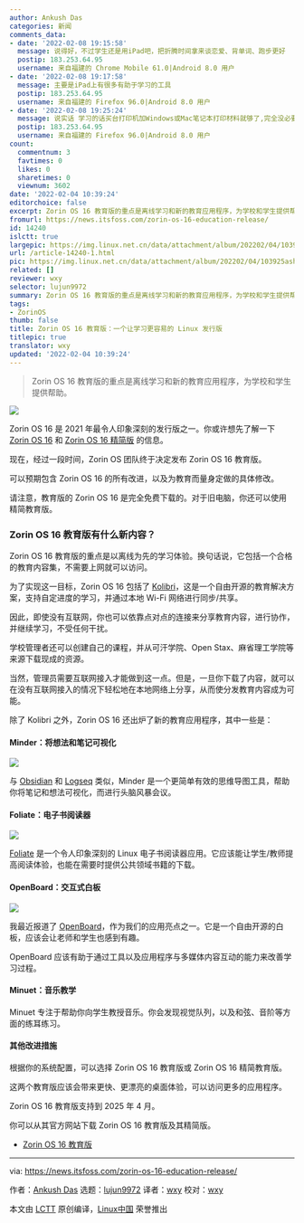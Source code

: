 ```yaml
---
author: Ankush Das
categories: 新闻
comments_data:
- date: '2022-02-08 19:15:58'
  message: 说得好，不过学生还是用iPad吧，把折腾时间拿来谈恋爱、背单词、跑步更好
  postip: 183.253.64.95
  username: 来自福建的 Chrome Mobile 61.0|Android 8.0 用户
- date: '2022-02-08 19:17:58'
  message: 主要是iPad上有很多有助于学习的工具
  postip: 183.253.64.95
  username: 来自福建的 Firefox 96.0|Android 8.0 用户
- date: '2022-02-08 19:25:24'
  message: 说实话 学习的话买台打印机加Windows或Mac笔记本打印材料就够了,完全没必要装Zorin发行版做做样子
  postip: 183.253.64.95
  username: 来自福建的 Firefox 96.0|Android 8.0 用户
count:
  commentnum: 3
  favtimes: 0
  likes: 0
  sharetimes: 0
  viewnum: 3602
date: '2022-02-04 10:39:24'
editorchoice: false
excerpt: Zorin OS 16 教育版的重点是离线学习和新的教育应用程序，为学校和学生提供帮助。
fromurl: https://news.itsfoss.com/zorin-os-16-education-release/
id: 14240
islctt: true
largepic: https://img.linux.net.cn/data/attachment/album/202202/04/103925ash0ehvrhagtjrs3.png
url: /article-14240-1.html
pic: https://img.linux.net.cn/data/attachment/album/202202/04/103925ash0ehvrhagtjrs3.png.thumb.jpg
related: []
reviewer: wxy
selector: lujun9972
summary: Zorin OS 16 教育版的重点是离线学习和新的教育应用程序，为学校和学生提供帮助。
tags:
- ZorinOS
thumb: false
title: Zorin OS 16 教育版：一个让学习更容易的 Linux 发行版
titlepic: true
translator: wxy
updated: '2022-02-04 10:39:24'
---
```



> 
> Zorin OS 16 教育版的重点是离线学习和新的教育应用程序，为学校和学生提供帮助。
> 
> 
> 


![](/data/attachment/album/202202/04/103925ash0ehvrhagtjrs3.png)


Zorin OS 16 是 2021 年最令人印象深刻的发行版之一。你或许想先了解一下 [Zorin OS 16](https://news.itsfoss.com/zorin-os-16-features/) 和 [Zorin OS 16 精简版](https://news.itsfoss.com/zorin-os-16-lite-release/) 的信息。


现在，经过一段时间，Zorin OS 团队终于决定发布 Zorin OS 16 教育版。


可以预期包含 Zorin OS 16 的所有改进，以及为教育而量身定做的具体修改。


请注意，教育版的 Zorin OS 16 是完全免费下载的。对于旧电脑，你还可以使用精简教育版。


### Zorin OS 16 教育版有什么新内容？


Zorin OS 16 教育版的重点是以离线为先的学习体验。换句话说，它包括一个合格的教育内容集，不需要上网就可以访问。


为了实现这一目标，Zorin OS 16 包括了 [Kolibri](https://learningequality.org/kolibri/)，这是一个自由开源的教育解决方案，支持自定进度的学习，并通过本地 Wi-Fi 网络进行同步/共享。


因此，即使没有互联网，你也可以依靠点对点的连接来分享教育内容，进行协作，并继续学习，不受任何干扰。


学校管理者还可以创建自己的课程，并从可汗学院、Open Stax、麻省理工学院等来源下载现成的资源。


当然，管理员需要互联网接入才能做到这一点。但是，一旦你下载了内容，就可以在没有互联网接入的情况下轻松地在本地网络上分享，从而使分发教育内容成为可能。


除了 Kolibri 之外，Zorin OS 16 还出炉了新的教育应用程序，其中一些是：


#### Minder：将想法和笔记可视化


![](/data/attachment/album/202202/04/103926p6ek73gzn7gkdv2k.png)


与 [Obsidian](https://itsfoss.com/obsidian-markdown-editor/) 和 [Logseq](https://itsfoss.com/logseq/) 类似，Minder 是一个更简单有效的思维导图工具，帮助你将笔记和想法可视化，而进行头脑风暴会议。


#### Foliate：电子书阅读器


![](/data/attachment/album/202202/04/103928m8wbdcf42bf7t7bd.png)


[Foliate](https://itsfoss.com/foliate-ebook-viewer/) 是一个令人印象深刻的 Linux 电子书阅读器应用。它应该能让学生/教师提高阅读体验，也能在需要时提供公共领域书籍的下载。


#### OpenBoard：交互式白板


![](/data/attachment/album/202202/04/103929uq4i1cueujgv4edq.png)


我最近报道了 [OpenBoard](/article-14212-1.html)，作为我们的应用亮点之一。它是一个自由开源的白板，应该会让老师和学生也感到有趣。


OpenBoard 应该有助于通过工具以及应用程序与多媒体内容互动的能力来改善学习过程。


#### Minuet：音乐教学


Minuet 专注于帮助你向学生教授音乐。你会发现视觉队列，以及和弦、音阶等方面的练耳练习。


#### 其他改进措施


根据你的系统配置，可以选择 Zorin OS 16 教育版或 Zorin OS 16 精简教育版。


这两个教育版应该会带来更快、更漂亮的桌面体验，可以访问更多的应用程序。


Zorin OS 16 教育版支持到 2025 年 4 月。


你可以从其官方网站下载 Zorin OS 16 教育版及其精简版。


* [Zorin OS 16 教育版](https://zorin.com/os/education/)




---


via: <https://news.itsfoss.com/zorin-os-16-education-release/>


作者：[Ankush Das](https://news.itsfoss.com/author/ankush/) 选题：[lujun9972](https://github.com/lujun9972) 译者：[wxy](https://github.com/wxy) 校对：[wxy](https://github.com/wxy)


本文由 [LCTT](https://github.com/LCTT/TranslateProject) 原创编译，[Linux中国](https://linux.cn/) 荣誉推出